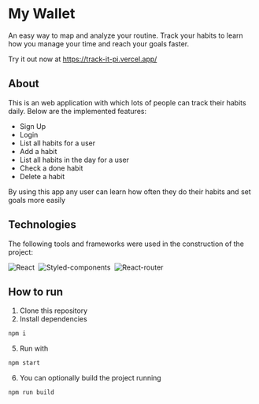 # My Wallet

An easy way to map and analyze your routine. Track your habits to learn how you manage your time and reach your goals faster.

Try it out now at https://track-it-pi.vercel.app/

## About

This is an web application with which lots of people can track their habits daily. Below are the implemented features:

- Sign Up
- Login
- List all habits for a user
- Add a habit
- List all habits in the day for a user
- Check a done habit
- Delete a habit

By using this app any user can learn how often they do their habits and set goals more easily

## Technologies
The following tools and frameworks were used in the construction of the project:<br>

  ![React](https://img.shields.io/badge/React-20232A?style=for-the-badge&logo=react&logoColor=61DAFB)&nbsp;
  ![Styled-components](https://img.shields.io/badge/styled--components-DB7093?style=for-the-badge&logo=styled-components&logoColor=white)&nbsp;
  ![React-router](https://img.shields.io/badge/React_Router-CA4245?style=for-the-badge&logo=react-router&logoColor=white)&nbsp;

## How to run

1. Clone this repository
4. Install dependencies
```bash
npm i
```
5. Run with
```bash
npm start
```
6. You can optionally build the project running
```bash
npm run build
```
